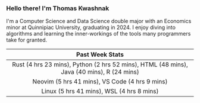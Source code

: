 
### Hello there! I'm Thomas Kwashnak

I'm a Computer Science and Data Science double major with an Economics
minor at Quinnipiac University, graduating in 2024.
I enjoy diving into algorithms and learning the inner-workings of the tools
many programmers take for granted.

| Past Week Stats |
| :---: |
| Rust (4 hrs 23 mins), Python (2 hrs 52 mins), HTML (48 mins), Java (40 mins), R (24 mins) |
| Neovim (5 hrs 41 mins), VS Code (4 hrs 9 mins) |
| Linux (5 hrs 41 mins), WSL (4 hrs 8 mins) |

